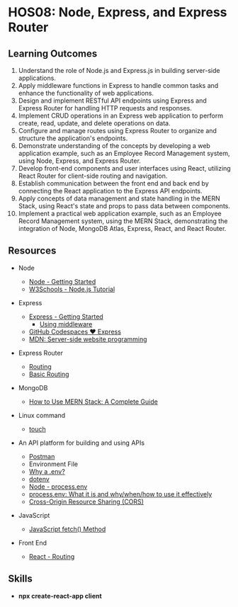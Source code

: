 # HOS08: Node, Express, and Express Router
##  Learning Outcomes
1.	Understand the role of Node.js and Express.js in building server-side applications.
2.	Apply middleware functions in Express to handle common tasks and enhance the functionality of web applications.
3.	Design and implement RESTful API endpoints using Express and Express Router for handling HTTP requests and responses.
4.	Implement CRUD operations in an Express web application to perform create, read, update, and delete operations on data.
5.	Configure and manage routes using Express Router to organize and structure the application's endpoints.
6.	Demonstrate understanding of the concepts by developing a web application example, such as an Employee Record Management system, using Node, Express, and Express Router.
7.	Develop front-end components and user interfaces using React, utilizing React Router for client-side routing and navigation.
8.	Establish communication between the front end and back end by connecting the React application to the Express API endpoints.
9.	Apply concepts of data management and state handling in the MERN Stack, using React's state and props to pass data between components.
10.	Implement a practical web application example, such as an Employee Record Management system, using the MERN Stack, demonstrating the integration of Node, MongoDB Atlas, Express, React, and React Router.

## Resources
* Node
  * [Node - Getting Started](https://nodejs.dev/en/learn/)
  * [W3Schools - Node.js Tutorial](https://www.w3schools.com/nodejs/default.asp)
* Express
  * [Express - Getting Started](https://expressjs.com/en/starter/installing.html)
    * [Using middleware](https://expressjs.com/en/guide/using-middleware.htm)
  * [GitHub Codespaces ♥️ Express](https://github.com/github/codespaces-express)
  * [MDN: Server-side website programming](https://developer.mozilla.org/en-US/docs/Learn/Server-side)
* Express Router
  * [Routing](https://expressjs.com/en/guide/routing.html)
  * [Basic Routing](https://expressjs.com/en/starter/basic-routing.html)
* MongoDB
  * [How to Use MERN Stack: A Complete Guide](https://www.mongodb.com/languages/mern-stack-tutorial)
* Linux command 
  * [touch](https://linuxize.com/post/linux-touch-command/#:~:text=The%20touch%20command%20allows%20us%20to,well%20as%20creating%20new%2C%20empty%20files.&text=The%20touch%20command%20allows,creating%20new%2C%20empty%20files.&text=command%20allows%20us%20to,well%20as%20creating%20new%2C)
* An API platform for building and using APIs
  * [Postman](https://www.postman.com/)
  * Environment File
  * [Why a .env?](https://blog.devgenius.io/why-a-env-7b4a79ba689)
  * [dotenv](https://www.npmjs.com/package/dotenv)
  * [Node - process.env](https://nodejs.org/docs/latest/api/process.html#processenv)
  * [process.env: What it is and why/when/how to use it effectively](https://codeburst.io/process-env-what-it-is-and-why-when-how-to-use-it-effectively-505d0b2831e7)
  * [Cross-Origin Resource Sharing (CORS)](https://developer.mozilla.org/en-US/docs/Web/HTTP/CORS)

* JavaScript
  * [JavaScript fetch() Method](https://www.geeksforgeeks.org/javascript-fetch-method/)

* Front End
  * [React - Routing](https://v5.reactrouter.com/web/guides/quick-start)

## Skills
* **npx create-react-app client**
